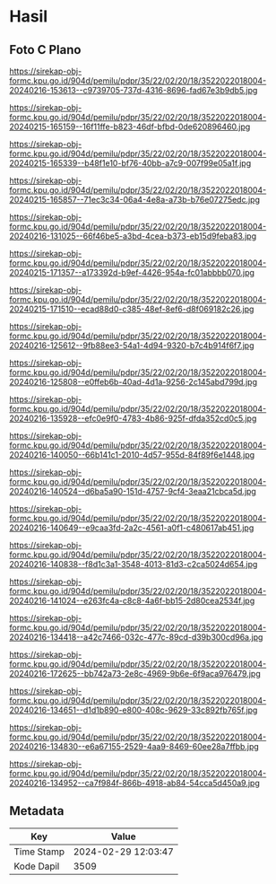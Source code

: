 # Hasil

## Foto C Plano

https://sirekap-obj-formc.kpu.go.id/904d/pemilu/pdpr/35/22/02/20/18/3522022018004-20240216-153613--c9739705-737d-4316-8696-fad67e3b9db5.jpg

https://sirekap-obj-formc.kpu.go.id/904d/pemilu/pdpr/35/22/02/20/18/3522022018004-20240215-165159--16f11ffe-b823-46df-bfbd-0de620896460.jpg

https://sirekap-obj-formc.kpu.go.id/904d/pemilu/pdpr/35/22/02/20/18/3522022018004-20240215-165339--b48f1e10-bf76-40bb-a7c9-007f99e05a1f.jpg

https://sirekap-obj-formc.kpu.go.id/904d/pemilu/pdpr/35/22/02/20/18/3522022018004-20240215-165857--71ec3c34-06a4-4e8a-a73b-b76e07275edc.jpg

https://sirekap-obj-formc.kpu.go.id/904d/pemilu/pdpr/35/22/02/20/18/3522022018004-20240216-131025--66f46be5-a3bd-4cea-b373-eb15d9feba83.jpg

https://sirekap-obj-formc.kpu.go.id/904d/pemilu/pdpr/35/22/02/20/18/3522022018004-20240215-171357--a173392d-b9ef-4426-954a-fc01abbbb070.jpg

https://sirekap-obj-formc.kpu.go.id/904d/pemilu/pdpr/35/22/02/20/18/3522022018004-20240215-171510--ecad88d0-c385-48ef-8ef6-d8f069182c26.jpg

https://sirekap-obj-formc.kpu.go.id/904d/pemilu/pdpr/35/22/02/20/18/3522022018004-20240216-125612--9fb88ee3-54a1-4d94-9320-b7c4b914f6f7.jpg

https://sirekap-obj-formc.kpu.go.id/904d/pemilu/pdpr/35/22/02/20/18/3522022018004-20240216-125808--e0ffeb6b-40ad-4d1a-9256-2c145abd799d.jpg

https://sirekap-obj-formc.kpu.go.id/904d/pemilu/pdpr/35/22/02/20/18/3522022018004-20240216-135928--efc0e9f0-4783-4b86-925f-dfda352cd0c5.jpg

https://sirekap-obj-formc.kpu.go.id/904d/pemilu/pdpr/35/22/02/20/18/3522022018004-20240216-140050--66b141c1-2010-4d57-955d-84f89f6e1448.jpg

https://sirekap-obj-formc.kpu.go.id/904d/pemilu/pdpr/35/22/02/20/18/3522022018004-20240216-140524--d6ba5a90-151d-4757-9cf4-3eaa21cbca5d.jpg

https://sirekap-obj-formc.kpu.go.id/904d/pemilu/pdpr/35/22/02/20/18/3522022018004-20240216-140649--e9caa3fd-2a2c-4561-a0f1-c480617ab451.jpg

https://sirekap-obj-formc.kpu.go.id/904d/pemilu/pdpr/35/22/02/20/18/3522022018004-20240216-140838--f8d1c3a1-3548-4013-81d3-c2ca5024d654.jpg

https://sirekap-obj-formc.kpu.go.id/904d/pemilu/pdpr/35/22/02/20/18/3522022018004-20240216-141024--e263fc4a-c8c8-4a6f-bb15-2d80cea2534f.jpg

https://sirekap-obj-formc.kpu.go.id/904d/pemilu/pdpr/35/22/02/20/18/3522022018004-20240216-134418--a42c7466-032c-477c-89cd-d39b300cd96a.jpg

https://sirekap-obj-formc.kpu.go.id/904d/pemilu/pdpr/35/22/02/20/18/3522022018004-20240216-172625--bb742a73-2e8c-4969-9b6e-6f9aca976479.jpg

https://sirekap-obj-formc.kpu.go.id/904d/pemilu/pdpr/35/22/02/20/18/3522022018004-20240216-134651--d1d1b890-e800-408c-9629-33c892fb765f.jpg

https://sirekap-obj-formc.kpu.go.id/904d/pemilu/pdpr/35/22/02/20/18/3522022018004-20240216-134830--e6a67155-2529-4aa9-8469-60ee28a7ffbb.jpg

https://sirekap-obj-formc.kpu.go.id/904d/pemilu/pdpr/35/22/02/20/18/3522022018004-20240216-134952--ca7f984f-866b-4918-ab84-54cca5d450a9.jpg


## Metadata

| Key        | Value               |
| ---------- | ------------------- |
| Time Stamp | 2024-02-29 12:03:47 |
| Kode Dapil | 3509                |



